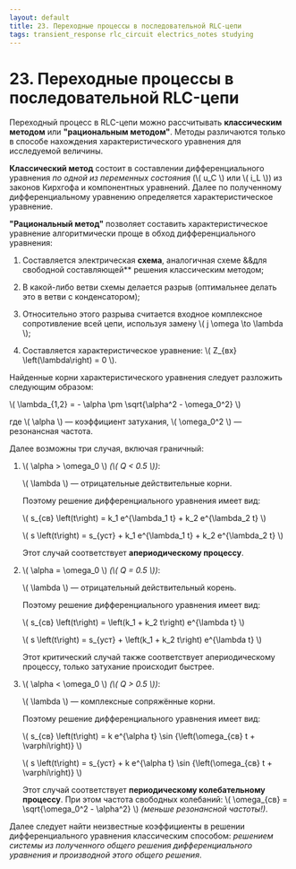 ```yaml
---
layout: default
title: 23. Переходные процессы в последовательной RLC-цепи
tags: transient_response rlc_circuit electrics_notes studying
---
```


# 23. Переходные процессы в последовательной RLC-цепи

Переходный процесс в RLC-цепи можно рассчитывать **классическим методом** или **"рациональным методом"**. Методы различаются только в способе нахождения характеристического уравнения для исследуемой величины.

**Классический метод** состоит в составлении дифференциального уравнения *по одной из&nbsp;переменных состояния* (\\( u_C \\) или \\( i_L \\)) из законов Кирхгофа и компонентных уравнений. Далее по&nbsp;полученному дифференциальному уравнению определяется характеристическое уравнение.

**"Рациональный метод"** позволяет составить характеристическое уравнение алгоритмически проще в обход дифференциального уравнения:

1. Составляется электрическая **схема**, аналогичная схеме &&для свободной составляющей** решения классическим методом;

2. В какой-либо ветви схемы делается разрыв (оптимальнее делать это в ветви с конденсатором);

3. Относительно этого разрыва считается входное комплексное сопротивление всей цепи, используя замену \\( j \omega \to \lambda \\);

4. Составляется характеристическое уравнение: \\( Z_{вх} \left(\lambda\right) = 0 \\).

Найденные корни характеристического уравнения следует разложить следующим образом:

\\( \lambda_{1,2} = - \alpha \pm \sqrt{\alpha^2 - \omega_0^2} \\)

где \\( \alpha \\) &mdash; коэффициент затухания, \\( \omega_0^2 \\) &mdash; резонансная частота.

Далее возможны три случая, включая граничный:

1. \\( \alpha > \omega_0 \\) *(\\( Q < 0.5 \\))*:

    \\( \lambda \\) &mdash; отрицательные действительные корни.

    Поэтому решение дифференциального уравнения имеет вид:

    \\( s_{св} \left(t\right) = k_1 e^{\lambda_1 t} + k_2 e^{\lambda_2 t} \\)

    \\( s \left(t\right) = s_{уст} + k_1 e^{\lambda_1 t} + k_2 e^{\lambda_2 t} \\)

    Этот случай соответствует **апериодическому процессу**.

2. \\( \alpha = \omega_0 \\) *(\\( Q = 0.5 \\))*:

    \\( \lambda \\) &mdash; отрицательный действительный корень.

    Поэтому решение дифференциального уравнения имеет вид:

    \\( s_{св} \left(t\right) = \left(k_1 + k_2 t\right) e^{\lambda t} \\)

    \\( s \left(t\right) = s_{уст} + \left(k_1 + k_2 t\right) e^{\lambda t} \\)

    Этот критический случай также соответствует апериодическому процессу, только затухание происходит быстрее.

3. \\( \alpha < \omega_0 \\) *(\\( Q > 0.5 \\))*:

    \\( \lambda \\) &mdash; комплексные сопряжённые корни.

    Поэтому решение дифференциального уравнения имеет вид:

    \\( s_{св} \left(t\right) = k e^{\alpha t} \sin {\left(\omega_{св} t + \varphi\right)} \\)

    \\( s \left(t\right) = s_{уст} + k e^{\alpha t} \sin {\left(\omega_{св} t + \varphi\right)} \\)

    Этот случай соответствует **периодическому колебательному процессу**. При этом частота свободных колебаний: \\( \omega_{св} = \sqrt{\omega_0^2 - \alpha^2} \\) *(меньше резонансной частоты!)*.

Далее следует найти неизвестные коэффициенты в решении дифференциального уравнения классическим способом: *решением системы из полученного общего решения дифференциального уравнения и производной этого общего решения*.
